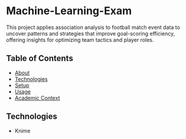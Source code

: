 # Machine-Learning-Exam
This project applies association analysis to football match event data to uncover patterns and strategies that improve goal-scoring efficiency, offering insights for optimizing team tactics and player roles.

## Table of Contents
- [About](#about)
- [Technologies](#technologies)
- [Setup](#setup)
- [Usage](#usage)
- [Academic Context](#academic-context)



## Technologies
- Knime
